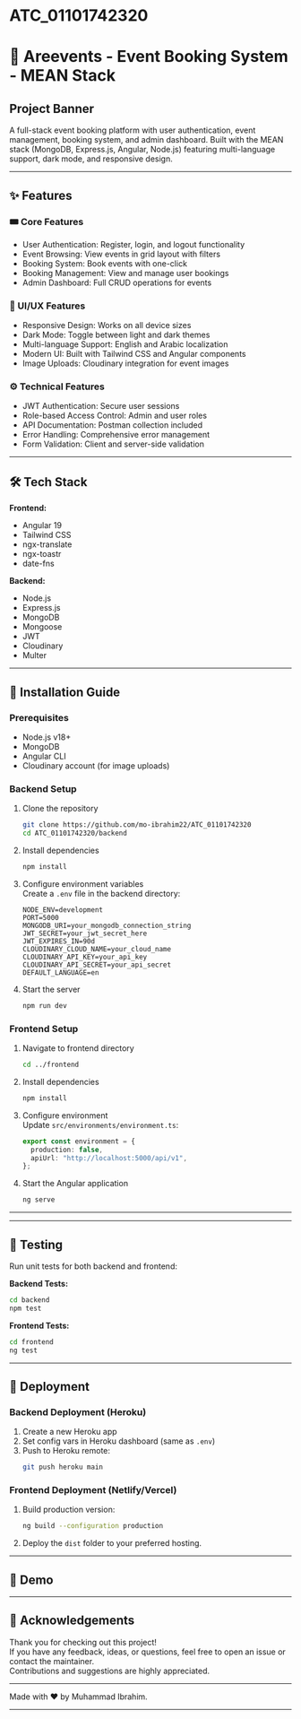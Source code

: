 # ATC_01101742320

# 📅 Areevents - Event Booking System - MEAN Stack

## Project Banner

A full-stack event booking platform with user authentication, event management, booking system, and admin dashboard. Built with the MEAN stack (MongoDB, Express.js, Angular, Node.js) featuring multi-language support, dark mode, and responsive design.

---

## ✨ Features

### 🎟️ Core Features

- User Authentication: Register, login, and logout functionality
- Event Browsing: View events in grid layout with filters
- Booking System: Book events with one-click
- Booking Management: View and manage user bookings
- Admin Dashboard: Full CRUD operations for events

### 🎨 UI/UX Features

- Responsive Design: Works on all device sizes
- Dark Mode: Toggle between light and dark themes
- Multi-language Support: English and Arabic localization
- Modern UI: Built with Tailwind CSS and Angular components
- Image Uploads: Cloudinary integration for event images

### ⚙️ Technical Features

- JWT Authentication: Secure user sessions
- Role-based Access Control: Admin and user roles
- API Documentation: Postman collection included
- Error Handling: Comprehensive error management
- Form Validation: Client and server-side validation

---

## 🛠️ Tech Stack

**Frontend:**

- Angular 19
- Tailwind CSS
- ngx-translate
- ngx-toastr
- date-fns

**Backend:**

- Node.js
- Express.js
- MongoDB
- Mongoose
- JWT
- Cloudinary
- Multer

---

## 🚀 Installation Guide

### Prerequisites

- Node.js v18+
- MongoDB
- Angular CLI
- Cloudinary account (for image uploads)

### Backend Setup

1. Clone the repository
   ```bash
   git clone https://github.com/mo-ibrahim22/ATC_01101742320
   cd ATC_01101742320/backend
   ```
2. Install dependencies
   ```bash
   npm install
   ```
3. Configure environment variables  
   Create a `.env` file in the backend directory:
   ```env
   NODE_ENV=development
   PORT=5000
   MONGODB_URI=your_mongodb_connection_string
   JWT_SECRET=your_jwt_secret_here
   JWT_EXPIRES_IN=90d
   CLOUDINARY_CLOUD_NAME=your_cloud_name
   CLOUDINARY_API_KEY=your_api_key
   CLOUDINARY_API_SECRET=your_api_secret
   DEFAULT_LANGUAGE=en
   ```
4. Start the server
   ```bash
   npm run dev
   ```

### Frontend Setup

1. Navigate to frontend directory
   ```bash
   cd ../frontend
   ```
2. Install dependencies
   ```bash
   npm install
   ```
3. Configure environment  
   Update `src/environments/environment.ts`:
   ```typescript
   export const environment = {
     production: false,
     apiUrl: "http://localhost:5000/api/v1",
   };
   ```
4. Start the Angular application
   ```bash
   ng serve
   ```

---



---

## 🧪 Testing

Run unit tests for both backend and frontend:

**Backend Tests:**

```bash
cd backend
npm test
```

**Frontend Tests:**

```bash
cd frontend
ng test
```

---

## 🚀 Deployment

### Backend Deployment (Heroku)

1. Create a new Heroku app
2. Set config vars in Heroku dashboard (same as `.env`)
3. Push to Heroku remote:
   ```bash
   git push heroku main
   ```

### Frontend Deployment (Netlify/Vercel)

1. Build production version:
   ```bash
   ng build --configuration production
   ```
2. Deploy the `dist` folder to your preferred hosting.

---

## 📱 Demo

---

## 🙌 Acknowledgements

Thank you for checking out this project!  
If you have any feedback, ideas, or questions, feel free to open an issue or contact the maintainer.  
Contributions and suggestions are highly appreciated.

---

Made with ❤️ by Muhammad Ibrahim.

---

